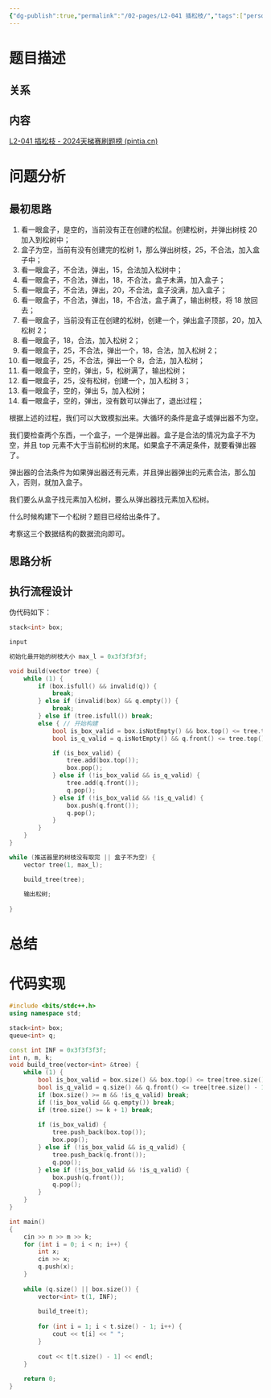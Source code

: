 ```yaml
---
{"dg-publish":true,"permalink":"/02-pages/L2-041 插松枝/","tags":["personal/blog","algorithm/brute-force","algorithm/data-structures/stack"]}
---
```



# 题目描述
## 关系

## 内容
[L2-041 插松枝 - 2024天梯赛刷题榜 (pintia.cn)](https://pintia.cn/problem-sets/1763018217401761792/exam/problems/1763019752126955570?type=7&page=1)
# 问题分析
## 最初思路
1. 看一眼盒子，是空的，当前没有正在创建的松鼠。创建松树，并弹出树枝 20 加入到松树中；
2. 盒子为空，当前有没有创建完的松树 1，那么弹出树枝，25，不合法，加入盒子中；
3. 看一眼盒子，不合法，弹出，15，合法加入松树中；
4. 看一眼盒子，不合法，弹出，18，不合法，盒子未满，加入盒子；
5. 看一眼盒子，不合法，弹出，20，不合法，盒子没满，加入盒子；
6. 看一眼盒子，不合法，弹出，18，不合法，盒子满了，输出树枝，将 18 放回去；
7. 看一眼盒子，当前没有正在创建的松树，创建一个，弹出盒子顶部，20，加入松树 2；
8. 看一眼盒子，18，合法，加入松树 2；
9. 看一眼盒子，25，不合法，弹出一个，18，合法，加入松树 2；
10. 看一眼盒子，25，不合法，弹出一个 8，合法，加入松树；
11. 看一眼盒子，空的，弹出，5，松树满了，输出松树；
12. 看一眼盒子，25，没有松树，创建一个，加入松树 3；
13. 看一眼盒子，空的，弹出 5，加入松树；
14. 看一眼盒子，空的，弹出，没有数可以弹出了，退出过程；

根据上述的过程，我们可以大致模拟出来。大循环的条件是盒子或弹出器不为空。

我们要检查两个东西，一个盒子，一个是弹出器。盒子是合法的情况为盒子不为空，并且 top 元素不大于当前松树的末尾。如果盒子不满足条件，就要看弹出器了。

弹出器的合法条件为如果弹出器还有元素，并且弹出器弹出的元素合法，那么加入，否则，就加入盒子。

我们要么从盒子找元素加入松树，要么从弹出器找元素加入松树。

什么时候构建下一个松树？题目已经给出条件了。

考察这三个数据结构的数据流向即可。
## 思路分析

## 执行流程设计
伪代码如下：
```c++
stack<int> box;

input

初始化最开始的树枝大小 max_l = 0x3f3f3f3f;

void build(vector tree) {
	while (1) {
		if (box.isfull() && invalid(q)) {
			break;
		} else if (invalid(box) && q.empty()) {
			break;
		} else if (tree.isfull()) break;
		else { // 开始构建
			bool is_box_valid = box.isNotEmpty() && box.top() <= tree.top();
			bool is_q_valid	= q.isNotEmpty() && q.front() <= tree.top();

			if (is_box_valid) {
				tree.add(box.top());
				box.pop();
			} else if (!is_box_valid && is_q_valid) {
				tree.add(q.front());
				q.pop();
			} else if (!is_box_valid && !is_q_valid) {
				box.push(q.front());
				q.pop();
			}
		}
 	}
}

while (推送器里的树枝没有取完 || 盒子不为空) {
	vector tree(1, max_l);

	build_tree(tree);
	
	输出松树;
	
}
```
# 总结

# 代码实现
```c++
#include <bits/stdc++.h>
using namespace std;

stack<int> box;
queue<int> q;

const int INF = 0x3f3f3f3f;
int n, m, k;
void build_tree(vector<int> &tree) {
    while (1) {
        bool is_box_valid = box.size() && box.top() <= tree[tree.size() - 1];
        bool is_q_valid = q.size() && q.front() <= tree[tree.size() - 1];
        if (box.size() >= m && !is_q_valid) break;
        if (!is_box_valid && q.empty()) break;
        if (tree.size() >= k + 1) break;
        
        if (is_box_valid) {
            tree.push_back(box.top()); 
            box.pop();
        } else if (!is_box_valid && is_q_valid) {
            tree.push_back(q.front());
            q.pop();
        } else if (!is_box_valid && !is_q_valid) {
            box.push(q.front());
            q.pop();
        }
    }
}

int main() 
{
    cin >> n >> m >> k;
    for (int i = 0; i < n; i++) {
        int x;
        cin >> x;
        q.push(x);
    }
    
    while (q.size() || box.size()) {
        vector<int> t(1, INF);
        
        build_tree(t);
        
        for (int i = 1; i < t.size() - 1; i++) {
            cout << t[i] << " ";
        }
        
        cout << t[t.size() - 1] << endl;
    }
    
    return 0;
}
```